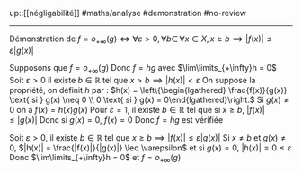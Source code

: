 up::[[négligabilité]]
#maths/analyse #demonstration #no-review 

---
Démonstration de $f = o_{+\infty}(g) \iff \forall \varepsilon > 0, \forall b \in \, \forall x \in X, x \geq b \implies |f(x)| \leq \varepsilon|g(x)|$


Supposons que $f = o_{+\infty}(g)$
Donc $f = hg$ avec $\lim\limits_{+\infty}h = 0$
Soit $\varepsilon > 0$ il existe $b \in \mathbb{R}$ tel que $x > b \implies |h(x)| < \varepsilon$
On suppose la propriété, on définit $h$ par :
$h(x) = \left\{\begin{lgathered} \frac{f(x)}{g(x)} \text{ si } g(x) \neq 0 \\ 0 \text{ si } g(x) = 0\end{lgathered}\right.$
Si $g(x) \neq 0$ on a $f(x) = h(x)g(x)$
Pour $\varepsilon = 1$, il existe $b \in \mathbb{R}$ tel que si $x \geq b$, $|f(x)| \leq |g(x)|$
Donc si $g(x) = 0$, $f(x) = 0$
Donc $f = hg$ est vérifiée

Soit $\varepsilon > 0$, il existe $b \in \mathbb{R}$ tel que $x \geq b \implies |f(x)| \leq \varepsilon|g(x)|$
Si $x \neq b$ et $g(x) \neq 0$, $|h(x)| = \frac{|f(x)|}{|g(x)|} \leq \varepsilon$
et si $g(x) = 0$, $|h(x)| = 0 \leq \varepsilon$
Donc $\lim\limits_{+\infty}h = 0$ et $f = o_{+\infty}(g)$

